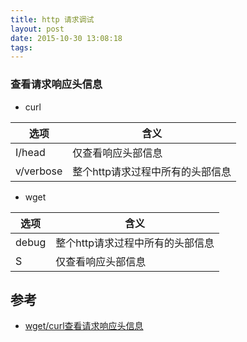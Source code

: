 ```yaml
---
title: http 请求调试
layout: post
date: 2015-10-30 13:08:18
tags:
---
```


### 查看请求响应头信息

    
- curl

|选项 |含义|
|---|---|
|I/head |仅查看响应头部信息|
|v/verbose|整个http请求过程中所有的头部信息|

- wget

|选项 |含义|
|---|---|
|debug|整个http请求过程中所有的头部信息|
|S|仅查看响应头部信息|


## 参考

- [wget/curl查看请求响应头信息][lenky]
<!--  http reference -->
<!-- [lenky][lenky] -->

[lenky]: http://www.lenky.info/archives/2012/07/1841 "wget/curl查看请求响应头信息"
